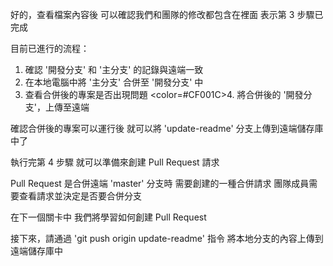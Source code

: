 好的，查看檔案內容後
可以確認我們和團隊的修改都包含在裡面
表示第 3 步驟已完成

目前已進行的流程：
1. 確認 '開發分支' 和 '主分支' 的記錄與遠端一致
2. 在本地電腦中將 '主分支' 合併至 '開發分支' 中
3. 查看合併後的專案是否出現問題
<color=#CF001C>4. 將合併後的 '開發分支'，上傳至遠端</color>

確認合併後的專案可以運行後
就可以將 'update-readme' 分支上傳到遠端儲存庫中了

執行完第 4 步驟
就可以準備來創建 Pull Request 請求

Pull Request 是合併遠端 'master' 分支時
需要創建的一種合併請求
團隊成員需要查看請求並決定是否要合併分支

在下一個關卡中
我們將學習如何創建 Pull Request

接下來，請通過 'git push origin update-readme' 指令
將本地分支的內容上傳到遠端儲存庫中